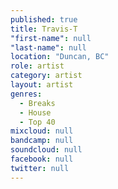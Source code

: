 ```yaml
---
published: true
title: Travis-T
"first-name": null
"last-name": null
location: "Duncan, BC"
role: artist
category: artist
layout: artist
genres: 
  - Breaks
  - House
  - Top 40
mixcloud: null
bandcamp: null
soundcloud: null
facebook: null
twitter: null
---
```

